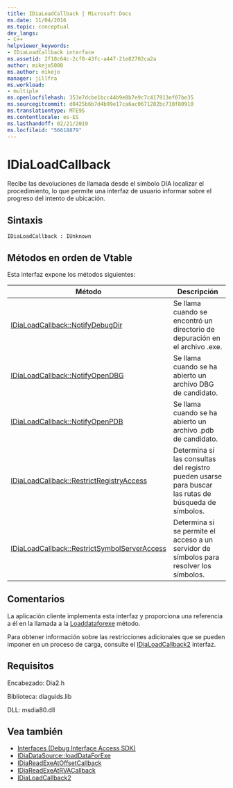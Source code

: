 ```yaml
---
title: IDiaLoadCallback | Microsoft Docs
ms.date: 11/04/2016
ms.topic: conceptual
dev_langs:
- C++
helpviewer_keywords:
- IDiaLoadCallback interface
ms.assetid: 2f18c64c-2cf0-43fc-a447-21e82702ca2a
author: mikejo5000
ms.author: mikejo
manager: jillfra
ms.workload:
- multiple
ms.openlocfilehash: 353e7dcbe1bcc44b9e8b7e9c7c417913ef07be35
ms.sourcegitcommit: d0425b6b7d4b99e17ca6ac0671282bc718f80910
ms.translationtype: MTE95
ms.contentlocale: es-ES
ms.lasthandoff: 02/21/2019
ms.locfileid: "56618879"
---
```

# <a name="idialoadcallback"></a>IDiaLoadCallback
Recibe las devoluciones de llamada desde el símbolo DIA localizar el procedimiento, lo que permite una interfaz de usuario informar sobre el progreso del intento de ubicación.

## <a name="syntax"></a>Sintaxis

```
IDiaLoadCallback : IUnknown
```

## <a name="methods-in-vtable-order"></a>Métodos en orden de Vtable
 Esta interfaz expone los métodos siguientes:

|Método|Descripción|
|------------|-----------------|
|[IDiaLoadCallback::NotifyDebugDir](../../debugger/debug-interface-access/idialoadcallback-notifydebugdir.md)|Se llama cuando se encontró un directorio de depuración en el archivo .exe.|
|[IDiaLoadCallback::NotifyOpenDBG](../../debugger/debug-interface-access/idialoadcallback-notifyopendbg.md)|Se llama cuando se ha abierto un archivo DBG de candidato.|
|[IDiaLoadCallback::NotifyOpenPDB](../../debugger/debug-interface-access/idialoadcallback-notifyopenpdb.md)|Se llama cuando se ha abierto un archivo .pdb de candidato.|
|[IDiaLoadCallback::RestrictRegistryAccess](../../debugger/debug-interface-access/idialoadcallback-restrictregistryaccess.md)|Determina si las consultas del registro pueden usarse para buscar las rutas de búsqueda de símbolos.|
|[IDiaLoadCallback::RestrictSymbolServerAccess](../../debugger/debug-interface-access/idialoadcallback-restrictsymbolserveraccess.md)|Determina si se permite el acceso a un servidor de símbolos para resolver los símbolos.|

## <a name="remarks"></a>Comentarios
 La aplicación cliente implementa esta interfaz y proporciona una referencia a él en la llamada a la [Loaddataforexe](../../debugger/debug-interface-access/idiadatasource-loaddataforexe.md) método.

 Para obtener información sobre las restricciones adicionales que se pueden imponer en un proceso de carga, consulte el [IDiaLoadCallback2](../../debugger/debug-interface-access/idialoadcallback2.md) interfaz.

## <a name="requirements"></a>Requisitos
 Encabezado: Dia2.h

 Biblioteca: diaguids.lib

 DLL: msdia80.dll

## <a name="see-also"></a>Vea también
- [Interfaces (Debug Interface Access SDK)](../../debugger/debug-interface-access/interfaces-debug-interface-access-sdk.md)
- [IDiaDataSource::loadDataForExe](../../debugger/debug-interface-access/idiadatasource-loaddataforexe.md)
- [IDiaReadExeAtOffsetCallback](../../debugger/debug-interface-access/idiareadexeatoffsetcallback.md)
- [IDiaReadExeAtRVACallback](../../debugger/debug-interface-access/idiareadexeatrvacallback.md)
- [IDiaLoadCallback2](../../debugger/debug-interface-access/idialoadcallback2.md)